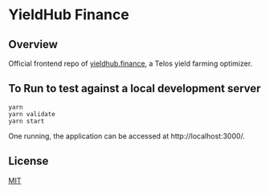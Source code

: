 # YieldHub Finance

## Overview

Official frontend repo of [yieldhub.finance](https://app.yieldhub.finance), a Telos yield farming optimizer.

## To Run to test against a local development server
```
yarn
yarn validate
yarn start
```
One running, the application can be accessed at http://localhost:3000/.

## License

[MIT](LICENSE)
